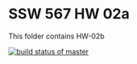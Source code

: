 # SSW 567 HW 02a

This folder contains HW-02b

[![build status of master](https://app.travis-ci.com/siddhantkumar052/SSW-567.svg?branch=main)](https://app.travis-ci.com/siddhantkumar052/SSW-567-HW-02b.svg?branch=main)